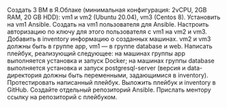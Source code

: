 Создать 3 ВМ в Я.Облаке (минимальная конфигурация: 2vCPU, 2GB RAM, 20 GB HDD): vm1 и vm2 (Ubuntu 20.04), vm3 (Centos 8).
Установить на vm1 Ansible.
Создать на vm1 пользователя для Ansible.
Настроить авторизацию по ключу для этого пользователя с vm1 на vm2 и vm3.
Добавить в inventory информацию о созданных машинах. vm2 и vm3 должны быть в группе app, vm1 — в группе database и web.
Написать плейбук, реализующий следующее:
на машинах группы app выполняется установка и запуск Docker;
на машинах группы database выполняется установка и запуск postgresql-server (версия и data-директория должны быть переменными, задающимися в inventory).
Протестировать написанный плейбук.
Выложить плейбук и inventory в GitHub. Создайте отдельный репозиторий Ansible.
Прислать ментору ссылку на репозиторий с плейбуком.